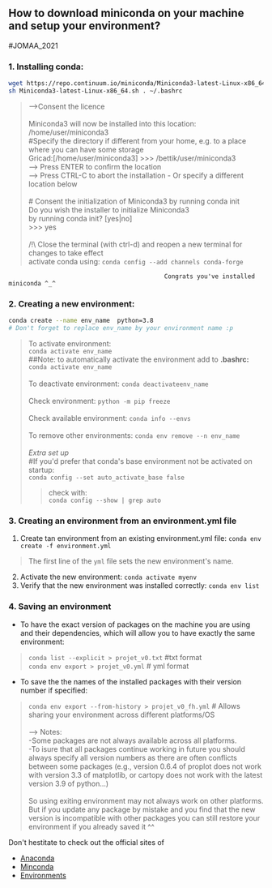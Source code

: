 ## How to download miniconda on your machine and setup your environment?
#JOMAA_2021 

### 1. Installing conda:

```bash 
wget https://repo.continuum.io/miniconda/Miniconda3-latest-Linux-x86_64.sh
sh Miniconda3-latest-Linux-x86_64.sh . ~/.bashrc
```
> -->Consent the licence 
> </br> </br> Miniconda3 will now be installed into this location: /home/user/miniconda3
> </br>  #Specify the directory if different from your home, e.g. to a place where you can have some storage
> </br>  Gricad:[/home/user/miniconda3] >>> /bettik/user/miniconda3
> </br>  --> Press ENTER to confirm the location 
> </br>  --> Press CTRL-C to abort the installation - Or specify a different location below 
> </br></br> # Consent the initialization of  Miniconda3 by running conda init
> </br>  Do you wish the installer to initialize Miniconda3
> </br>  by running conda init? [yes|no]
> </br>  >>> yes
> </br> </br>  /!\ Close the terminal (with ctrl-d) and reopen a new terminal for changes to take effect
> </br>  activate conda using: `conda config --add channels conda-forge`



                                               Congrats you've installed miniconda ^_^
                                               

### 2. Creating a new environment:
```bash
conda create --name env_name  python=3.8 
# Don't forget to replace env_name by your environment name :p
```
> To activate environment: 
> </br> `conda activate env_name`
> </br> ##Note: to automatically activate the environment add to **.bashrc:** `conda activate env_name`
> </br> </br>To deactivate environment: `conda deactivateenv_name` 
> </br> </br>Check environment: `python -m pip freeze`
> </br> </br>Check available environment: `conda info --envs`
> </br></br>To remove other environments: `conda env remove --n env_name`
> </br></br> *Extra set up* 
> </br>#If you'd prefer that conda's base environment not be activated on startup:
> </br>`conda config --set auto_activate_base false`
   >>check with:
   >> </br>`conda config --show | grep auto`

### 3. Creating an environment from an environment.yml file
1. Create tan environment from an existing environment.yml file:
`conda env create -f environment.yml` 
> The first line of the `yml` file sets the new environment's name.
2. Activate the new environment: `conda activate myenv`
3. Verify that the new environment was installed correctly: `conda env list`

### 4. Saving an environment

* To have the exact version of packages on the machine you are using and their dependencies, which will allow you to have exactly the same environment:

>`conda list --explicit > projet_v0.txt` #txt format
></br>`conda env export > projet_v0.yml` # yml format  

* To save the the names of the installed packages with their version number if specified:

>`conda env export --from-history > projet_v0_fh.yml` # Allows sharing your environment across different platforms/OS
></br></br>--> Notes: 
></br>-Some packages are not always available across all platforms. 
></br>-To isure that all packages continue working in future you should always specify all version numbers as there are often conflicts between some packages (e.g., version 0.6.4 of proplot does not work with version 3.3 of matplotlib, or cartopy does not work with the latest version 3.9 of python...)
></br></br> So using exiting environment may not always work on other platforms. But if you update any package by mistake and you find that the new version is incompatible with other packages you can still restore your environment if you already saved it ^^ 


Don't hestitate to check out the official sites of 
* [Anaconda](https://www.anaconda.com/products/individual) 
* [Minconda](https://docs.conda.io/en/latest/miniconda.html) 
* [Environments](https://docs.conda.io/projects/conda/en/latest/user-guide/tasks/manage-environments.html)
